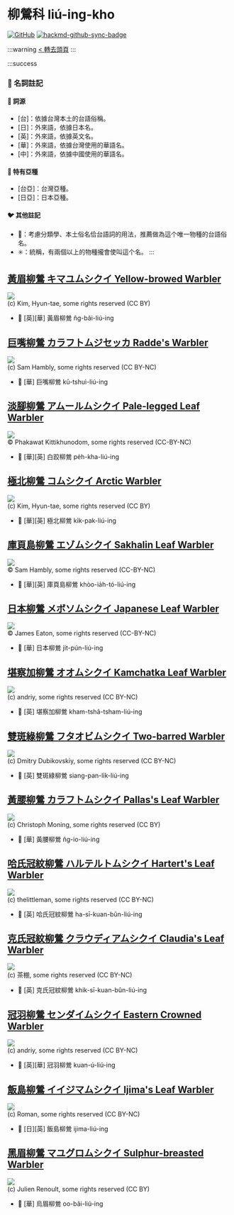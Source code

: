 # 柳鶯科 liú-ing-kho

[![GitHub](https://img.shields.io/badge/GitHub-black?logo=github)](https://github.com/siansiansu/tsiau-a-e-mia)
[![hackmd-github-sync-badge](https://hackmd.io/PJiztfL3TYuWjoK-xWZU3A/badge)](https://hackmd.io/PJiztfL3TYuWjoK-xWZU3A)

:::warning
[< 轉去頭頁](https://hackmd.io/@siansiansu/Hy4VzNvha)
:::

:::success
### 📖 名詞註記

#### 📎 詞源

- [台]：依據台灣本土的台語俗稱。
- [日]：外來語，依據日本名。
- [英]：外來語，依據英文名。
- [華]：外來語，依據台灣使用的華語名。
- [中]：外來語，依據中國使用的華語名。

#### 🎏 特有亞種

- [台亞]：台灣亞種。
- [日亞]：日本亞種。

#### 🐦 其他註記

- 🎯：考慮分類學、本土俗名佮台語詞的用法，推薦做為這个唯一物種的台語俗名。
- ✳️：統稱，有兩個以上的物種攏會使叫這个名。
:::

## [黃眉柳鶯 キマユムシクイ Yellow-browed Warbler](https://ebird.org/species/yebwar3)

![](https://inaturalist-open-data.s3.amazonaws.com/photos/2781613/medium.jpg)
<br/>
(c) Kim, Hyun-tae, some rights reserved (CC BY)

- 🎯 [英][華] 黃眉柳鶯 n̂g-bâi-liú-ing

## [巨嘴柳鶯 カラフトムジセッカ Radde's Warbler](https://ebird.org/species/radwar1)

![](https://inaturalist-open-data.s3.amazonaws.com/photos/249330452/medium.jpg)
<br/>
(c) Sam Hambly, some rights reserved (CC BY-NC)

- 🎯 [華] 巨嘴柳鶯 kū-tshuì-liú-ing

## [淡腳柳鶯 アムールムシクイ Pale-legged Leaf Warbler](https://ebird.org/species/pllwar1)

![](https://inaturalist-open-data.s3.amazonaws.com/photos/353559770/large.jpg)
<br/>
© Phakawat Kittikhunodom, some rights reserved (CC-BY-NC)

- 🎯 [華][英] 白跤柳鶯 pe̍h-kha-liú-ing

## [極北柳鶯 コムシクイ Arctic Warbler](https://ebird.org/species/arcwar1)

![](https://inaturalist-open-data.s3.amazonaws.com/photos/2678358/medium.jpg)
<br/>
(c) Kim, Hyun-tae, some rights reserved (CC BY)

- 🎯 [華][英] 極北柳鶯 ki̍k-pak-liú-ing

## [庫頁島柳鶯 エゾムシクイ Sakhalin Leaf Warbler](https://ebird.org/species/salwar1)

![](https://inaturalist-open-data.s3.amazonaws.com/photos/234130515/large.jpg)
<br/>
© Sam Hambly, some rights reserved (CC-BY-NC)

- 🎯 [華][英] 庫頁島柳鶯 khòo-ia̍h-tó-liú-ing

## [日本柳鶯 メボソムシクイ Japanese Leaf Warbler](https://ebird.org/species/arcwar3)

![](https://inaturalist-open-data.s3.amazonaws.com/photos/338161531/large.jpg)
<br/>
© James Eaton, some rights reserved (CC-BY-NC)

- 🎯 [華] 日本柳鶯 ji̍t-pún-liú-ing

## [堪察加柳鶯 オオムシクイ Kamchatka Leaf Warbler](https://ebird.org/species/arcwar2)

![](https://inaturalist-open-data.s3.amazonaws.com/photos/18110426/medium.jpeg)
<br/>
(c) andriy, some rights reserved (CC BY-NC)

- 🎯 [英] 堪察加柳鶯 kham-tshâ-tsham-liú-ing

## [雙斑綠柳鶯 フタオビムシクイ Two-barred Warbler](https://ebird.org/species/grewar2)

![](https://inaturalist-open-data.s3.amazonaws.com/photos/213560301/medium.jpg)
<br/>
(c) Dmitry Dubikovskiy, some rights reserved (CC BY-NC)

- 🎯 [英] 雙斑綠柳鶯 siang-pan-li̍k-liú-ing

## [黃腰柳鶯 カラフトムシクイ Pallas's Leaf Warbler](https://ebird.org/species/palwar5)

![](https://inaturalist-open-data.s3.amazonaws.com/photos/91060625/medium.jpeg)
<br/>
(c) Christoph Moning, some rights reserved (CC BY)

- 🎯 [華] 黃腰柳鶯 n̂g-io-liú-ing

## [哈氏冠紋柳鶯 ハルテルトムシクイ Hartert's Leaf Warbler](https://ebird.org/species/harlew1)

![](https://inaturalist-open-data.s3.amazonaws.com/photos/11603923/medium.jpeg)
<br/>
(c) thelittleman, some rights reserved (CC BY-NC)

- 🎯 [英] 哈氏冠紋柳鶯 ha-sī-kuan-bûn-liú-ing

## [克氏冠紋柳鶯 クラウディアムシクイ Claudia's Leaf Warbler](https://ebird.org/species/clalew1)

![](https://inaturalist-open-data.s3.amazonaws.com/photos/134811914/medium.jpeg)
<br/>
(c) 茶棚, some rights reserved (CC BY-NC)

- 🎯 [英] 克氏冠紋柳鶯 khik-sī-kuan-bûn-liú-ing

## [冠羽柳鶯 センダイムシクイ Eastern Crowned Warbler](https://ebird.org/species/eacwar1)

![](https://inaturalist-open-data.s3.amazonaws.com/photos/24401331/medium.jpeg)
<br/>
(c) andriy, some rights reserved (CC BY-NC)

- 🎯 [英][華] 冠羽柳鶯 kuan-ú-liú-ing

## [飯島柳鶯 イイジマムシクイ Ijima's Leaf Warbler](https://ebird.org/species/ijlwar1)

![](https://inaturalist-open-data.s3.amazonaws.com/photos/43795243/medium.jpg)
<br/>
(c) Roman, some rights reserved (CC BY-NC)

- 🎯 [日][英] 飯島柳鶯 ijima-liú-ing

## [黑眉柳鶯 マユグロムシクイ Sulphur-breasted Warbler](https://ebird.org/species/subwar3)

![](https://inaturalist-open-data.s3.amazonaws.com/photos/3859189/medium.jpg)
<br/>
(c) Julien Renoult, some rights reserved (CC BY)

- 🎯 [華] 烏眉柳鶯 oo-bâi-liú-ing
